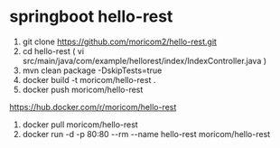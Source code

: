 # springboot hello-rest

1. git clone https://github.com/moricom2/hello-rest.git
2. cd hello-rest
( vi src/main/java/com/example/hellorest/index/IndexController.java )
3. mvn clean package -DskipTests=true
4. docker build -t moricom/hello-rest .
5. docker push moricom/hello-rest




https://hub.docker.com/r/moricom/hello-rest

1. docker pull moricom/hello-rest
2. docker run -d -p 80:80 --rm --name hello-rest moricom/hello-rest
